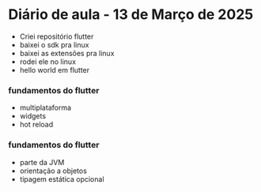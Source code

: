 # Diário de aula  - 13 de Março de 2025

- Criei repositório flutter
- baixei o sdk pra linux
- baixei as extensões pra linux
- rodei ele no linux
- hello world em flutter


### fundamentos do flutter

- multiplataforma
- widgets
- hot reload

### fundamentos do flutter

- parte da JVM
- orientação a objetos
- tipagem estática opcional


